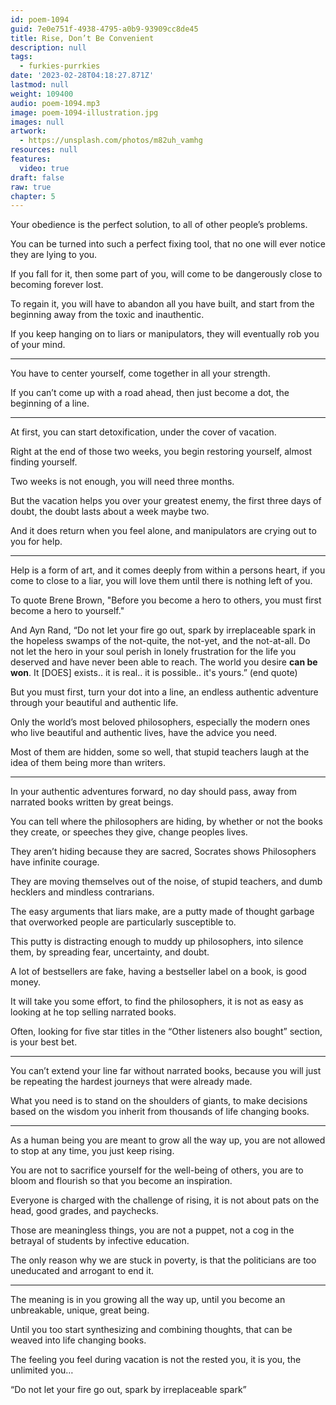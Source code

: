 ```yaml
---
id: poem-1094
guid: 7e0e751f-4938-4795-a0b9-93909cc8de45
title: Rise, Don’t Be Convenient
description: null
tags:
  - furkies-purrkies
date: '2023-02-28T04:18:27.871Z'
lastmod: null
weight: 109400
audio: poem-1094.mp3
image: poem-1094-illustration.jpg
images: null
artwork:
  - https://unsplash.com/photos/m82uh_vamhg
resources: null
features:
  video: true
draft: false
raw: true
chapter: 5
---
```


Your obedience is the perfect solution,
to all of other people’s problems.

You can be turned into such a perfect fixing tool,
that no one will ever notice they are lying to you.

If you fall for it, then some part of you,
will come to be dangerously close to becoming forever lost.

To regain it, you will have to abandon all you have built,
and start from the beginning away from the toxic and inauthentic.

If you keep hanging on to liars or manipulators,
they will eventually rob you of your mind.

---

You have to center yourself,
come together in all your strength.

If you can’t come up with a road ahead,
then just become a dot, the beginning of a line.

---

At first, you can start detoxification,
under the cover of vacation.

Right at the end of those two weeks,
you begin restoring yourself, almost finding yourself.

Two weeks is not enough,
you will need three months.

But the vacation helps you over your greatest enemy,
the first three days of doubt, the doubt lasts about a week maybe two.

And it does return when you feel alone,
and manipulators are crying out to you for help.

---

Help is a form of art, and it comes deeply from within a persons heart,
if you come to close to a liar, you will love them until there is nothing left of you.

To quote Brene Brown, "Before you become a hero to others,
you must first become a hero to yourself."

And Ayn Rand, “Do not let your fire go out, spark by irreplaceable spark in the hopeless swamps of the not-quite, the not-yet, and the not-at-all. Do not let the hero in your soul perish in lonely frustration for the life you deserved and have never been able to reach. The world you desire __can be won__. It [DOES] exists.. it is real.. it is possible.. it's yours.” (end quote)

But you must first, turn your dot into a line,
an endless authentic adventure through your beautiful and authentic life.

Only the world’s most beloved philosophers,
especially the modern ones who live beautiful and authentic lives, have the advice you need.

Most of them are hidden, some so well,
that stupid teachers laugh at the idea of them being more than writers.

---

In your authentic adventures forward, no day should pass,
away from narrated books written by great beings.

You can tell where the philosophers are hiding,
by whether or not the books they create, or speeches they give, change peoples lives.

They aren’t hiding because they are sacred,
Socrates shows Philosophers have infinite courage.

They are moving themselves out of the noise,
of stupid teachers, and dumb hecklers and mindless contrarians.

The easy arguments that liars make,
are a putty made of thought garbage that overworked people are particularly susceptible to.

This putty is distracting enough to muddy up philosophers,
into silence them, by spreading fear, uncertainty, and doubt.

A lot of bestsellers are fake, having a bestseller label on a book,
is good money.

It will take you some effort, to find the philosophers,
it is not as easy as looking at he top selling narrated books.

Often, looking for five star titles in the “Other listeners also bought” section,
is your best bet.

---

You can’t extend your line far without narrated books,
because you will just be repeating the hardest journeys that were already made.

What you need is to stand on the shoulders of giants,
to make decisions based on the wisdom you inherit from thousands of life changing books.

---

As a human being you are meant to grow all the way up,
you are not allowed to stop at any time, you just keep rising.

You are not to sacrifice yourself for the well-being of others,
you are to bloom and flourish so that you become an inspiration.

Everyone is charged with the challenge of rising,
it is not about pats on the head, good grades, and paychecks.

Those are meaningless things, you are not a puppet,
not a cog in the betrayal of students by infective education.

The only reason why we are stuck in poverty,
is that the politicians are too uneducated and arrogant to end it.

---

The meaning is in you growing all the way up,
until you become an unbreakable, unique, great being.

Until you too start synthesizing and combining thoughts,
that can be weaved into life changing books.

The feeling you feel during vacation is not the rested you,
it is you, the unlimited you…

“Do not let your fire go out, spark by irreplaceable spark”
